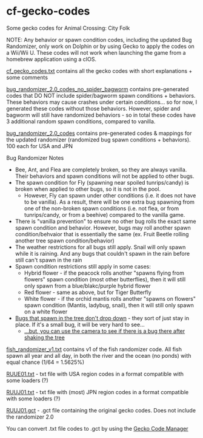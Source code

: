# cf-gecko-codes
Some gecko codes for Animal Crossing: City Folk

NOTE: Any behavior or spawn condition codes, including the updated Bug Randomizer, only work on Dolphin or by using Gecko to apply the codes on a Wii/Wii U. These codes will not work when launching the game from a homebrew application using a cIOS.

[cf_gecko_codes.txt](cf_gecko_codes.txt) contains all the gecko codes with short explanations + some comments

[bug_randomizer_2.0_codes_no_spider_bagworm](bug_randomizer_2.0_codes_no_spider_bagworm) contains pre-generated codes that DO NOT include spider/bagworm spawn conditions + behaviors. These behaviors may cause crashes under certain conditions... so for now, I generated these codes without those behaviors. However, spider and bagworm will still have randomized behaviors - so in total these codes have 3 additional random spawn conditions, compared to vanilla.

[bug_randomizer_2.0_codes](bug_randomizer_2.0_codes) contains pre-generated codes & mappings for the updated randomizer (randomized bug spawn conditions + behaviors). 100 each for USA and JPN

Bug Randomizer Notes
- Bee, Ant, and Flea are completely broken, so they are always vanilla. Their behaviors and spawn conditions will not be applied to other bugs.
- The spawn condition for Fly (spawning near spoiled tunrips/candy) is broken when applied to other bugs, so it is not in the pool.
  - However, Fly can spawn under other conditions (i.e. it does not have to be vanilla). As a result, there will be one extra bug spawning from one of the non-broken spawn conditions (i.e. not flea, or from tunrips/candy, or from a beehive) compared to the vanilla game.
- There is "vanilla prevention" to ensure no other bug rolls the exact same spawn condition and behavior. However, bugs may roll another spawn condition/behvaior that is essentially the same (ex. Fruit Beetle rolling another tree spawn condition/behavior)
- The weather restrictions for all bugs still apply. Snail will only spawn while it is raining. And any bugs that couldn't spawn in the rain before still can't spawn in the rain
- Spawn condition restrictions still apply in some cases:
  - Hybrid flower - if the peacock rolls another "spawns flying from flowers" spawn condition (most other butterflies), then it will still only spawn from a blue/blakc/purple hybrid flower
  - Red flower - same as above, but for Tiger Butterfly
  - White flower - if the orchid mantis rolls another "spawns on flowers" spawn condition (Mantis, ladybug, snail), then it will still only spawn on a white flower
- [Bugs that spawn in the tree don't drop down](https://clips.twitch.tv/ArborealRealGiraffeTheRinger-2-74Hmog-ATpoAi5) - they sort of just stay in place. If it's a small bug, it will be very hard to see...
  - [...but, you can use the camera to see if there is a bug there after shaking the tree](https://clips.twitch.tv/EncouragingAuspiciousFerretMau5-9QcgMd3JG4CrDFeO)

[fish_randomizer_v1.txt](fish_randomizer_v1.txt) contains v1 of the fish randomizer code. All fish spawn all year and all day, in both the river and the ocean (no ponds) with equal chance (1/64 = 1.5625%)

[RUUE01.txt](RUUE01.txt) - txt file with USA region codes in a format compatible with some loaders (?)

[RUUJ01.txt](RUUJ01.txt) - txt file with (most) JPN region codes in a format compatible with some loaders (?)

[RUUJ01.gct](RUUJ01.gct) - .gct file containing the original gecko codes. Does not include the randomizer 2.0

You can convert .txt file codes to .gct by using the [Gecko Code Manager](https://www.zeldacodes.org/downloads/code-manager)

